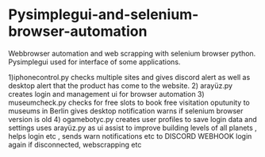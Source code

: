 # Pysimplegui-and-selenium-browser-automation
Webbrowser automation and web scrapping with selenium browser python. Pysimplegui used for interface of some applications.


1)iphonecontrol.py
    checks multiple sites and gives discord alert as well as desktop alert that the product has come to the website.
2) arayüz.py
    creates login and management ui for browser automation
3) museumcheck.py
    checks for free slots to book free visitation oputunity to museums in Berlin
    gives desktop notification
    warns if selenium browser version is old
4)  ogamebotyc.py
    creates user profiles to save login data and settings
    uses arayüz.py as ui
    assist to improve building levels of all planets , helps login etc , 
    sends warn notifications etc to DISCORD WEBHOOK
    login again if disconnected, webscrapping etc


